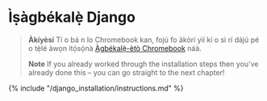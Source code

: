 # Ìṣàgbékalẹ̀ Django

> **Àkíyèsí** Tí o bá n lo Chromebook kan, fojú fo àkòrí yìí kí o sì rí dájú pé o tẹ̀lé àwọn ìtọ́sọ́nà [Àgbékalẹ̀-ètò Chromebook](../chromebook_setup/README.md) náà.
> 
> **Note** If you already worked through the installation steps then you've already done this – you can go straight to the next chapter!

{% include "/django_installation/instructions.md" %}